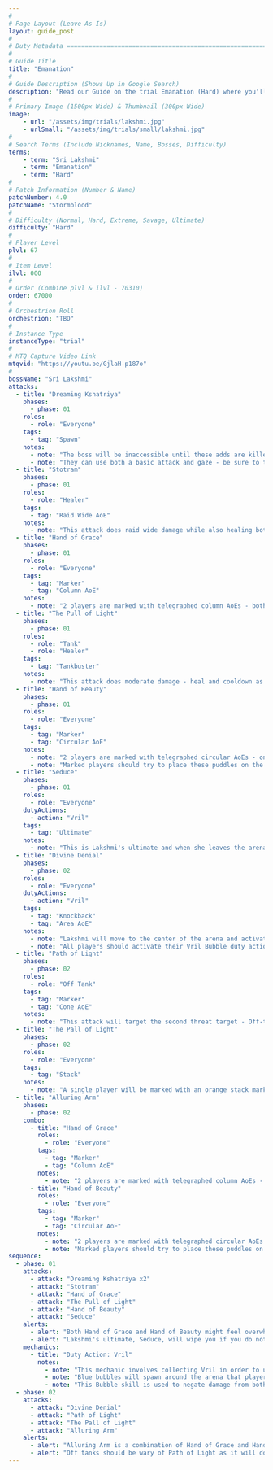 ```yaml
---
#
# Page Layout (Leave As Is)
layout: guide_post
#
# Duty Metadata ================================================================
#
# Guide Title
title: "Emanation"
#
# Guide Description (Shows Up in Google Search)
description: "Read our Guide on the trial Emanation (Hard) where you'll face off against Sri Lakshmi."
#
# Primary Image (1500px Wide) & Thumbnail (300px Wide)
image:
    - url: "/assets/img/trials/lakshmi.jpg"
    - urlSmall: "/assets/img/trials/small/lakshmi.jpg"
#
# Search Terms (Include Nicknames, Name, Bosses, Difficulty)
terms:
    - term: "Sri Lakshmi"
    - term: "Emanation"
    - term: "Hard"
#
# Patch Information (Number & Name)
patchNumber: 4.0
patchName: "Stormblood"
#
# Difficulty (Normal, Hard, Extreme, Savage, Ultimate)
difficulty: "Hard"
#
# Player Level
plvl: 67
#
# Item Level
ilvl: 000
#
# Order (Combine plvl & ilvl - 70310)
order: 67000
#
# Orchestrion Roll
orchestrion: "TBD"
#
# Instance Type
instanceType: "trial"
#
# MTQ Capture Video Link
mtqvid: "https://youtu.be/GjlaH-p187o"
#
bossName: "Sri Lakshmi"
attacks:
  - title: "Dreaming Kshatriya"
    phases:
      - phase: 01
    roles:
      - role: "Everyone"
    tags:
      - tag: "Spawn"
    notes:
      - note: "The boss will be inaccessible until these adds are killed."
      - note: "They can use both a basic attack and gaze - be sure to turn away from them."
  - title: "Stotram"
    phases:
      - phase: 01
    roles:
      - role: "Healer"
    tags:
      - tag: "Raid Wide AoE"
    notes:
      - note: "This attack does raid wide damage while also healing both Dreaming Kshatriya adds."
  - title: "Hand of Grace"
    phases:
      - phase: 01
    roles:
      - role: "Everyone"
    tags:
      - tag: "Marker"
      - tag: "Column AoE"
    notes:
      - note: "2 players are marked with telegraphed column AoEs - both players should ensure that these do not overlap and should stop moving once in place to allow the rest of the raid to reach safety."
  - title: "The Pull of Light"
    phases:
      - phase: 01
    roles:
      - role: "Tank"
      - role: "Healer"
    tags:
      - tag: "Tankbuster"
    notes:
      - note: "This attack does moderate damage - heal and cooldown as necessary."
  - title: "Hand of Beauty"
    phases:
      - phase: 01
    roles:
      - role: "Everyone"
    tags:
      - tag: "Marker"
      - tag: "Circular AoE"
    notes:
      - note: "2 players are marked with telegraphed circular AoEs - once placed, these AoEs will grow in size."
      - note: "Marked players should try to place these puddles on the edge of the platform and next to each other to minimize the affected space."
  - title: "Seduce"
    phases:
      - phase: 01
    roles:
      - role: "Everyone"
    dutyActions:
      - action: "Vril"
    tags:
      - tag: "Ultimate"
    notes:
      - note: "This is Lakshmi's ultimate and when she leaves the arena, all players should activate their Vril Bubble duty action in order to survive."
  - title: "Divine Denial"
    phases:
      - phase: 02
    roles:
      - role: "Everyone"
    dutyActions:
      - action: "Vril"
    tags:
      - tag: "Knockback"
      - tag: "Area AoE"
    notes:
      - note: "Lakshmi will move to the center of the arena and activate an area wide telegraph."
      - note: "All players should activate their Vril Bubble duty action and move towards the center to avoid being pushed off the edge."
  - title: "Path of Light"
    phases:
      - phase: 02
    roles:
      - role: "Off Tank"
    tags:
      - tag: "Marker"
      - tag: "Cone AoE"
    notes:
      - note: "This attack will target the second threat target - Off-tanks should position themselves away from the group to avoid hitting anyone else."
  - title: "The Pall of Light"
    phases:
      - phase: 02
    roles:
      - role: "Everyone"
    tags:
      - tag: "Stack"
    notes:
      - note: "A single player will be marked with an orange stack marker - all players not affected by another mechanic should move in to soak damage."
  - title: "Alluring Arm"
    phases:
      - phase: 02
    combo:
      - title: "Hand of Grace"
        roles:
          - role: "Everyone"
        tags:
          - tag: "Marker"
          - tag: "Column AoE"
        notes:
          - note: "2 players are marked with telegraphed column AoEs - both players should ensure that these do not overlap and should stop moving once in place to allow the rest of the raid to reach safety."
      - title: "Hand of Beauty"
        roles:
          - role: "Everyone"
        tags:
          - tag: "Marker"
          - tag: "Circular AoE"
        notes:
          - note: "2 players are marked with telegraphed circular AoEs - once placed, these AoEs will grow in size."
          - note: "Marked players should try to place these puddles on the edge of the platform and next to each other to minimize the affected space."
sequence:
  - phase: 01
    attacks:
      - attack: "Dreaming Kshatriya x2"
      - attack: "Stotram"
      - attack: "Hand of Grace"
      - attack: "The Pull of Light"
      - attack: "Hand of Beauty"
      - attack: "Seduce"
    alerts:
      - alert: "Both Hand of Grace and Hand of Beauty might feel overwhelming at first - marked players should move to a safe spot and <strong>STOP MOVING</strong> to allow the rest of the group to enter a safe zone."
      - alert: "Lakshmi's ultimate, Seduce, will wipe you if you do not activate your Vril Bubble duty action."
    mechanics:
      - title: "Duty Action: Vril"
        notes:
          - note: "This mechanic involves collecting Vril in order to unlock a special duty-specific skill called Vril Bubble."
          - note: "Blue bubbles will spawn around the arena that players can collect to replenish their Vril."
          - note: "This Bubble skill is used to negate damage from both Lakshmi's ultimate and Divine Denial."
  - phase: 02
    attacks:
      - attack: "Divine Denial"
      - attack: "Path of Light"
      - attack: "The Pall of Light"
      - attack: "Alluring Arm"
    alerts:
      - alert: "Alluring Arm is a combination of Hand of Grace and Hand of Beauty - expect telegraphs to consume a large portion of the arena."
      - alert: "Off tanks should be wary of Path of Light as it will do heavy damage to the rest of the raid if you do not face Lakshmi away."
---
```

